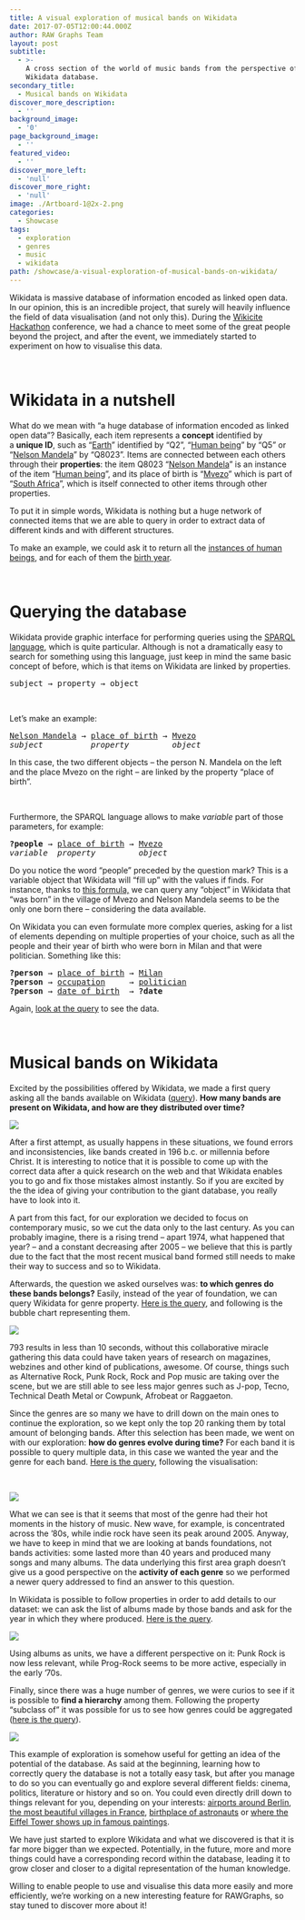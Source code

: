 ```yaml
---
title: A visual exploration of musical bands on Wikidata
date: 2017-07-05T12:00:44.000Z
author: RAW Graphs Team
layout: post
subtitle:
  - >-
    A cross section of the world of music bands from the perspective of the
    Wikidata database.
secondary_title:
  - Musical bands on Wikidata
discover_more_description:
  - ''
background_image:
  - '0'
page_background_image:
  - ''
featured_video:
  - ''
discover_more_left:
  - 'null'
discover_more_right:
  - 'null'
image: ./Artboard-1@2x-2.png
categories:
  - Showcase
tags:
  - exploration
  - genres
  - music
  - wikidata
path: /showcase/a-visual-exploration-of-musical-bands-on-wikidata/
---
```

<span style="font-weight: 400;">Wikidata is massive database of information encoded as linked open data. In our opinion, this is an incredible project, that surely will heavily influence the field of data visualisation (and not only this). During the <a href="https://meta.wikimedia.org/wiki/WikiCite_2017" target="_blank" rel="noopener">Wikicite Hackathon</a> conference, we had a chance to meet some of the great people beyond the project, and after the event, we immediately started to experiment on how to visualise this data.</span>

&nbsp;

# Wikidata in a nutshell

What do we mean with &#8220;a huge database of information encoded as linked open data&#8221;? Basically, each item represents a **concept** identified by a **unique ID**, such as “[Earth](https://www.wikidata.org/wiki/Q2)” identified by &#8220;Q2&#8221;, “[Human being](https://www.wikidata.org/wiki/Q5)” by &#8220;Q5&#8221; or “[Nelson Mandela](https://www.wikidata.org/wiki/Q8023)” by &#8220;Q8023&#8221;. Items are connected between each others through their **properties**: the item Q8023 “[Nelson Mandela](https://www.wikidata.org/wiki/Q8023)” is an instance of the item “[Human being](https://www.wikidata.org/wiki/Q5)”, and its place of birth is “[Mvezo](https://www.wikidata.org/wiki/Q1020378)” which is part of “[South Africa](https://www.wikidata.org/wiki/Q258)”, which is itself connected to other items through other properties.

To put it in simple words, Wikidata is nothing but a huge network of connected items that we are able to query in order to extract data of different kinds and with different structures.

To make an example, we could ask it to return all the <a href="https://query.wikidata.org/#SELECT%20%3Fhuman%20%3FhumanLabel%0AWHERE%0A%7B%0A%09%3Fhuman%20wdt%3AP31%20wd%3AQ5%0A%09SERVICE%20wikibase%3Alabel%20%7B%20bd%3AserviceParam%20wikibase%3Alanguage%20%22en%22%20%7D%0A%7D%0A%0ALIMIT%201000" target="_blank" rel="noopener">instances of human beings</a>, and for each of them the <a href="https://query.wikidata.org/#SELECT%20%3Fhuman%20%3FhumanLabel%0AWHERE%0A%7B%0A%09%3Fhuman%20wdt%3AP31%20wd%3AQ5%20.%20%0A%20%20%20%20%3Fhuman%20wdt%3AP569%20%3FbirthDate%20.%20%0A%20%20%20%20BIND%28%20year%28%3FbirthDate%29%20as%20%3FbirthYear%20%29%0A%09SERVICE%20wikibase%3Alabel%20%7B%20bd%3AserviceParam%20wikibase%3Alanguage%20%22en%22%20%7D%0A%7D%0A%0ALIMIT%201000" target="_blank" rel="noopener">birth year</a>.

&nbsp;

# Querying the database

Wikidata provide graphic interface for performing queries using the <a href="https://www.wikidata.org/wiki/Wikidata:SPARQL_query_service" target="_blank" rel="noopener">SPARQL language</a>, which is quite particular. Although is not a dramatically easy to search for something using this language, just keep in mind the same basic concept of before, which is that items on Wikidata are linked by properties.

<pre>subject → property → object</pre>

&nbsp;

Let&#8217;s make an example:

<pre><a href="https://www.wikidata.org/wiki/Q8023">Nelson Mandela</a> → <a title="Property:P19" href="https://www.wikidata.org/wiki/Property:P19">place of birth</a> → <a title="Q1020378" href="https://www.wikidata.org/wiki/Q1020378">Mvezo</a>
<em>subject          property         object</em></pre>

In this case, the two different objects – the person N. Mandela on the left and the place Mvezo on the right – are linked by the property &#8220;place of birth&#8221;.

&nbsp;

Furthermore, the SPARQL language allows to make _variable_ part of those parameters, for example:

<pre><strong>?people</strong> → <a title="Property:P19" href="https://www.wikidata.org/wiki/Property:P19">place of birth</a> → <a title="Q1020378" href="https://www.wikidata.org/wiki/Q1020378">Mvezo</a>
<em>variable  property         object</em></pre>

Do you notice the word &#8220;people&#8221; preceded by the question mark? This is a variable object that Wikidata will &#8220;fill up&#8221; with the values if finds. For instance, thanks to <a href="https://query.wikidata.org/#SELECT%20DISTINCT%20%3FpeopleLabel%0AWHERE%0A%7B%0A%20%20%20%20%20%20%20%3Fpeople%20wdt%3AP19%20wd%3AQ1020378%0A%20%20%20%20%20%20%20SERVICE%20wikibase%3Alabel%20%7Bbd%3AserviceParam%20wikibase%3Alanguage%20%22fr%2Cen%22%20%7D%0A%7D" target="_blank" rel="noopener">this formula,</a> we can query any &#8220;object&#8221; in Wikidata that &#8220;was born&#8221; in the village of Mvezo and Nelson Mandela seems to be the only one born there – considering the data available.

On Wikidata you can even formulate more complex queries, asking for a list of elements depending on multiple properties of your choice, such as all the people and their year of birth who were born in Milan and that were politician. Something like this:

<pre><strong>?person</strong> → <a title="Property:P19" href="https://www.wikidata.org/wiki/Property:P19" target="_blank" rel="noopener">place of birth</a> → <a title="Q1020378" href="https://www.wikidata.org/wiki/Q490" target="_blank" rel="noopener">Milan</a>
<strong>?person</strong> → <a href="https://www.wikidata.org/wiki/Property:P106" target="_blank" rel="noopener">occupation</a>     → <a href="https://www.wikidata.org/wiki/Q82955" target="_blank" rel="noopener">politician</a>
<strong>?person</strong> → <a href="https://www.wikidata.org/wiki/Property:P569" target="_blank" rel="noopener">date of birth</a>  → <strong>?date</strong></pre>

Again, <a href="https://query.wikidata.org/#SELECT%20DISTINCT%20%3Fperson%20%3FpersonLabel%20%3FbirthYear%0AWHERE%0A%7B%0A%20%20%20%20%20%20%20%3Fperson%20wdt%3AP19%20wd%3AQ490%20.%20%0A%20%20%20%20%20%20%20%3Fperson%20wdt%3AP569%20%3FbirthDate%20.%0A%20%20%20%20%20%20%20%3Fperson%20wdt%3AP106%20wd%3AQ82955%0A%20%20%20%20%20%20%20BIND%28%20year%28%3FbirthDate%29%20as%20%3FbirthYear%20%29%0A%20%20%20%20%20%20%20SERVICE%20wikibase%3Alabel%20%7Bbd%3AserviceParam%20wikibase%3Alanguage%20%22en%22%20%7D%0A%7D" target="_blank" rel="noopener">look at the query</a> to see the data.

&nbsp;

# Musical bands on Wikidata

Excited by the possibilities offered by Wikidata, we made a first query asking all the bands available on Wikidata (<a href="https://query.wikidata.org/#SELECT%20%3Fyear%20%28COUNT%28%3Fitems%29%20AS%20%3Fcount%29%0AWHERE%20%7B%0A%20%20%3Fitems%20wdt%3AP31%20wd%3AQ215380%20.%20%23%20get%20things%20that%20are%20bands%0A%20%20%3Fitems%20wdt%3AP571%20%3Fdate%20.%20%23%20get%20the%20date%20when%20the%20band%20was%20founded%0A%20%20%0A%20%20BIND%28%20year%28%3Fdate%29%20as%20%3Fyear%20%29%20%23%20aggregate%20data%20by%20year%0A%20%20FILTER%20%28%3Fyear%20%3E%201900%29%20%23filter%20on%20the%20last%20century%0A%20%20SERVICE%20wikibase%3Alabel%20%7B%0A%20%20%20%20bd%3AserviceParam%20wikibase%3Alanguage%20%22en%22%20.%20%23get%20labels%20in%20english.%0A%20%20%20%20%23with%20this%20service%2C%20you%20can%20add%20%22Label%22%20suffix%20to%20any%20variable.%0A%20%20%7D%0A%7D%0A%0AGROUP%20BY%20%3Fyear" target="_blank" rel="noopener">query</a>). **How many bands are present on Wikidata, and how are they distributed over time?**<span style="font-weight: 400;"><br /> </span>

![](./Artboard-1@2x.png) 

After a first attempt, as usually happens in these situations, we found errors and inconsistencies, like bands created in 196 b.c. or millennia before Christ. It is interesting to notice that it is possible to come up with the correct data after a quick research on the web and that Wikidata enables you to go and fix those mistakes almost instantly. So if you are excited by the the idea of giving your contribution to the giant database, you really have to look into it.

A part from this fact, for our exploration we decided to focus on contemporary music, so we cut the data only to the last century. As you can probably imagine, there is a rising trend – apart 1974, what happened that year? – and a constant decreasing after 2005 – we believe that this is partly due to the fact that the most recent musical band formed still needs to make their way to success and so to Wikidata.

Afterwards, the question we asked ourselves was: **to which genres do these bands belongs?** Easily, instead of the year of foundation, we can query Wikidata for genre property. <a href="https://query.wikidata.org/#SELECT%20%3FgenreLabel%20%28COUNT%28%3Fitems%29%20AS%20%3Fcount%29%0AWHERE%20%7B%0A%20%20%3Fitems%20wdt%3AP31%20wd%3AQ215380%20.%20%23%20get%20things%20that%20are%20bands%0A%20%20%3Fitems%20wdt%3AP136%20%3Fgenre%20.%20%23%20get%20the%20genre%20of%20the%20band%0A%20%20SERVICE%20wikibase%3Alabel%20%7B%0A%20%20%20%20bd%3AserviceParam%20wikibase%3Alanguage%20%22en%22%20.%20%23get%20labels%20in%20english.%0A%20%20%20%20%23with%20this%20service%2C%20you%20can%20add%20%22Label%22%20suffix%20to%20any%20variable.%0A%20%20%7D%0A%7D%0A%0AGROUP%20BY%20%3FgenreLabel" target="_blank" rel="noopener">Here is the query</a>, and following is the bubble chart representing them.

![](./Artboard-1@2x-2.png) 

793 results in less than 10 seconds, without this collaborative miracle gathering this data could have taken years of research on magazines, webzines and other kind of publications, awesome. Of course, things such as Alternative Rock, Punk Rock, Rock and Pop music are taking over the scene, but we are still able to see less major genres such as J-pop, Tecno, Technical Death Metal or Cowpunk, Afrobeat or Raggaeton.

Since the genres are so many we have to drill down on the main ones to continue the exploration, so we kept only the top 20 ranking them by total amount of belonging bands. After this selection has been made, we went on with our exploration: **how do genres evolve during time?** For each band it is possible to query multiple data, in this case we wanted the year and the genre for each band. [Here is the query](https://query.wikidata.org/#SELECT%20%3Fyear%20%28COUNT%28%3Fgenre%29%20AS%20%3Fcount%29%20%3FgenreLabel%20%23%20%28SAMPLE%28%3FgenreLabel%29%20AS%20%3FgenreLabel%29%0AWHERE%20%7B%0A%20%20%3Fitems%20wdt%3AP31%20wd%3AQ215380%20.%20%23get%20things%20that%20are%20bands%0A%20%20%3Fitems%20wdt%3AP571%20%3Fdate%20.%20%23get%20the%20date%20when%20the%20band%20was%20founded%0A%20%20%3Fitems%20wdt%3AP136%20%3Fgenre%20.%20%23get%20the%20genre%20of%20the%20band%0A%20%20%3Fgenre%20rdfs%3Alabel%20%3FgenreLabel.%20%23get%20the%20label%20for%20the%20genre%0A%20%20FILTER%28%28LANG%28%3FgenreLabel%29%29%20%3D%20%22en%22%29%20%23keep%20only%20english%20labels%0A%20%20BIND%28%20year%28%3Fdate%29%20as%20%3Fyear%20%29%20%23group%20data%20by%20year%0A%20%20FILTER%20%28%3Fyear%20%3E%201900%29%20%23filter%20on%20bands%20founded%20after%201900%0A%7D%0A%0AGROUP%20BY%20%3Fyear%20%3FgenreLabel), following the visualisation:

&nbsp;

![](./Artboard-1@2x-1.png) 

What we can see is that it seems that most of the genre had their hot moments in the history of music. New wave, for example, is concentrated across the &#8217;80s, while indie rock have seen its peak around 2005. Anyway, we have to keep in mind that we are looking at bands foundations, not bands activities: some lasted more than 40 years and produced many songs and many albums. The data underlying this first area graph doesn&#8217;t give us a good perspective on the **activity of each genre** so we performed a newer query addressed to find an answer to this question.

In Wikidata is possible to follow properties in order to add details to our dataset: we can ask the list of albums made by those bands and ask for the year in which they where produced. [Here is the query](https://query.wikidata.org/#%23%20album%20per%20genre%20over%20time%0A%23%20get%20album%20only%20from%20the%20instances%20of%20band%0A%0ASELECT%20%28SAMPLE%28%3FgenreLabel%29%20AS%20%3FgenreLabel%29%20%3Fyear%20%28COUNT%28%3Falbum%29%20AS%20%3Fcount%29%0AWHERE%20%7B%0A%20%20%3Falbum%20wdt%3AP31%20wd%3AQ482994%20.%20%23things%20that%20are%20albums%0A%20%20%3Falbum%20wdt%3AP577%20%3Fdate%20.%20%23get%20the%20publication%20date%0A%20%20%3Falbum%20wdt%3AP175%20%3Fperformer%20.%20%23get%20the%20performer%0A%20%20%3Fperformer%20wdt%3AP31%20wd%3AQ215380%20.%20%23get%20only%20album%20performed%20by%20a%20band%0A%20%20%3Falbum%20wdt%3AP136%20%3Fgenre%20.%20%23get%20the%20album%20genre%0A%20%20BIND%28%20year%28%3Fdate%29%20as%20%3Fyear%20%29.%20%23group%20data%20by%20year%0A%20%20%3Fgenre%20rdfs%3Alabel%20%3FgenreLabel.%20%23get%20labels%0A%20%20FILTER%28%28LANG%28%3FgenreLabel%29%29%20%3D%20%22en%22%29%20%23keep%20only%20english%20labels%0A%20%20FILTER%28%3Fyear%20%3E%201950%29%20%23filter%20on%20albums%20published%20after%201950%0A%7D%0A%0AGROUP%20BY%20%3FgenreLabel%20%3Fyear%0A).

![](./Artboard-1@2x-3.png) 

Using albums as units, we have a different perspective on it: Punk Rock is now less relevant, while Prog-Rock seems to be more active, especially in the early &#8217;70s.

Finally, since there was a huge number of genres, we were curios to see if it is possible to **find a hierarchy** among them. Following the property &#8220;subclass of&#8221; it was possible for us to see how genres could be aggregated ([here is the query](https://query.wikidata.org/#SELECT%20DISTINCT%20%3FitemsLabel%20%3FparentLabel%0AWHERE%20%7B%0A%20%20%3Fitems%20wdt%3AP31%20wd%3AQ188451%20.%20%23%20get%20things%20that%20are%20music%20genres%0A%20%20%3Fitems%20wdt%3AP279%20%3Fparent%20.%20%23%20get%20the%20parent%20genre%20of%20the%20band%0A%20%20SERVICE%20wikibase%3Alabel%20%7B%0A%20%20%20%20bd%3AserviceParam%20wikibase%3Alanguage%20%22en%22%20.%20%23get%20labels%20in%20english.%0A%20%20%20%20%23with%20this%20service%2C%20you%20can%20add%20%22Label%22%20suffix%20to%20any%20variable.%0A%20%20%7D%0A%7D)).

![](./Artboard-1@2x-4.png) 

This example of exploration is somehow useful for getting an idea of the potential of the database. As said at the beginning, learning how to correctly query the database is not a totally easy task, but after you manage to do so you can eventually go and explore several different fields: cinema, politics, literature or history and so on. You could even directly drill down to things relevant for you, depending on your interests: <a href="https://query.wikidata.org/#%23Airports%20within%20100km%20of%20Berlin%0A%23added%20before%202016-10%0A%20%0A%23defaultView%3AMap%0ASELECT%20%3Fplace%20%3FplaceLabel%20%3Flocation%0AWHERE%0A%7B%0A%20%20%23%20Berlin%20coordinates%0A%20%20wd%3AQ64%20wdt%3AP625%20%3FberlinLoc%20.%20%0A%20%20SERVICE%20wikibase%3Aaround%20%7B%20%0A%20%20%20%20%20%20%3Fplace%20wdt%3AP625%20%3Flocation%20.%20%0A%20%20%20%20%20%20bd%3AserviceParam%20wikibase%3Acenter%20%3FberlinLoc%20.%20%0A%20%20%20%20%20%20bd%3AserviceParam%20wikibase%3Aradius%20%22100%22%20.%20%0A%20%20%7D%20%0A%20%20%23%20Is%20an%20airport%0A%20%20%3Fplace%20wdt%3AP31%2Fwdt%3AP279%2a%20wd%3AQ1248784%20.%0A%20%20SERVICE%20wikibase%3Alabel%20%7B%0A%20%20%20%20bd%3AserviceParam%20wikibase%3Alanguage%20%22en%22%20.%20%0A%20%20%7D%0A%7D" target="_blank" rel="noopener">airports around Berlin</a>, <a href="https://query.wikidata.org/#%23Most%20beautiful%20villages%20of%20France%0A%23defaultView%3AMap%0ASELECT%20%3Fitem%20%3FitemLabel%20%3FgeoLoc%20%3Fimage%0AWHERE%0A%7B%0A%20%20%20%20%3Fitem%20wdt%3AP463%20wd%3AQ1010307%20.%20%20%20%0A%20%20%20%20%3Fitem%20wdt%3AP625%20%3FgeoLoc%20.%0A%20%20%20%20OPTIONAL%20%7B%20%3Fitem%20wdt%3AP18%20%3Fimage%20.%20%7D%0A%20%20%20%20SERVICE%20wikibase%3Alabel%20%7B%20bd%3AserviceParam%20wikibase%3Alanguage%20%22en%22%20%7D%0A%7D" target="_blank" rel="noopener">the most beautiful villages in France</a>, <a href="https://query.wikidata.org/#%23Birthplaces%20of%20astronauts%0A%23added%20before%202016-10%0A%0A%23%20select%20all%20astronauts%20with%20name%2C%20image%2C%20birthdate%2C%20birthplace%20and%20coordinates%20of%20the%20birthplace%0A%0ASELECT%20%3Fastronaut%20%3FastronautLabel%20%3Fimage%20%3Fbirthdate%20%3Fbirthplace%20%3Fcoord%20WHERE%20%7B%0A%20%20%3Fastronaut%20%3Fx1%20wd%3AQ11631%3B%0A%20%20wdt%3AP18%20%3Fimage%3B%0A%20%20wdt%3AP569%20%3Fbirthdate%3B%0A%20%20wdt%3AP19%20%3Fbirthplace.%0A%20%20%0A%20%20%3Fbirthplace%20wdt%3AP625%20%3Fcoord%0A%20%20SERVICE%20wikibase%3Alabel%20%7B%20bd%3AserviceParam%20wikibase%3Alanguage%20%22en%22.%20%7D%0A%7D%0AORDER%20BY%20DESC%28%3Fbirthdate%29" target="_blank" rel="noopener">birthplace of astronauts</a> or <a href="https://query.wikidata.org/#%23Eiffel%20Tower%20in%20art%0A%23added%20before%202016-10%0ASELECT%20DISTINCT%20%3Fitem%20%3FitemLabel%20%3FinstanceLabel%20%3FcreatorLabel%20%28YEAR%28%3Fdate%29%20as%20%3Fyear%29%20%3Fimage%0AWHERE%0A%7B%0A%20%20%3Fitem%20wdt%3AP180%20wd%3AQ243%20.%0A%20%20%3Fitem%20wdt%3AP31%20%3Finstance%20.%0A%20%20OPTIONAL%20%7B%20%3Fitem%20wdt%3AP170%20%3Fcreator%20%7D%0A%20%20OPTIONAL%20%7B%20%3Fitem%20wdt%3AP571%20%3Fdate%20%7D%0A%20%20OPTIONAL%20%7B%20%3Fitem%20wdt%3AP18%20%3Fimage%20%7D%0A%20%20SERVICE%20wikibase%3Alabel%20%7B%20bd%3AserviceParam%20wikibase%3Alanguage%20%22en%22%20.%20%7D%0A%7D%0AORDER%20BY%20%3FitemLabel" target="_blank" rel="noopener">where the Eiffel Tower shows up in famous paintings</a>.

We have just started to explore Wikidata and what we discovered is that it is far more bigger than we expected. Potentially, in the future, more and more things could have a corresponding record within the database, leading it to grow closer and closer to a digital representation of the human knowledge.

Willing to enable people to use and visualise this data more easily and more efficiently, we&#8217;re working on a new interesting feature for RAWGraphs, so stay tuned to discover more about it!

&nbsp;
